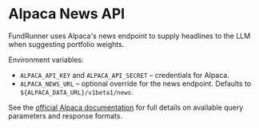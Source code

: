 # Alpaca News API

FundRunner uses Alpaca's news endpoint to supply headlines to the LLM when
suggesting portfolio weights.

Environment variables:

- `ALPACA_API_KEY` and `ALPACA_API_SECRET` – credentials for Alpaca.
- `ALPACA_NEWS_URL` – optional override for the news endpoint. Defaults to
  `${ALPACA_DATA_URL}/v1beta1/news`.

See the [official Alpaca documentation](https://docs.alpaca.markets/docs/news-api)
for full details on available query parameters and response formats.
